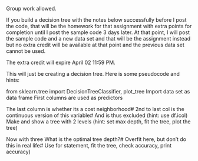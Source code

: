 Group work allowed.

 If you build a decision tree with the notes below successfully before I post the code, that will be the homework for that assignment with extra points for completion until I post the sample code 3 days later.  At that point, I will post the sample code and a new data set and that will be the assignment instead but no extra credit will be available at that point and the previous data set cannot be used.

The extra credit will expire April 02 11:59 PM.

This will just be creating a decision tree.  Here is some pseudocode and hints:

from sklearn.tree import DecisionTreeClassifier, plot_tree
 Import data set as data frame
 First columns are used as predictors

 The last column is whether its a cost neighborhood# 2nd to last col is the continuous version of this variable# And is thus excluded (hint: use df.icol)
 Make and show a tree with 2 levels (hint: set max depth, fit the tree, plot the tree)

 Now with three
 What is the optimal tree depth?# Overfit here, but don’t do this in real life# Use for statement, fit the tree, check accuracy, print accuracy)
